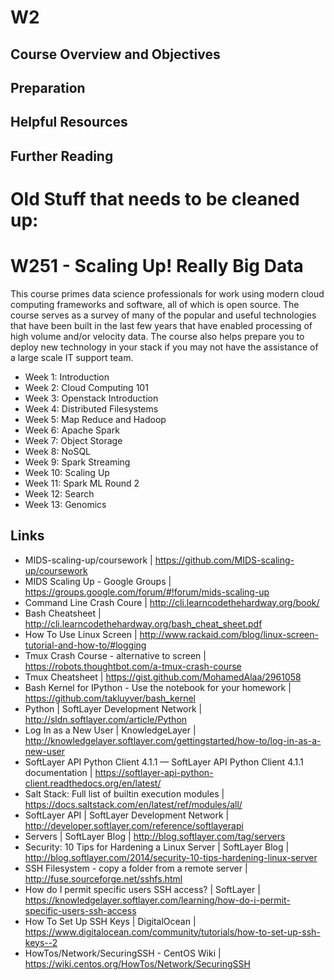 # W2

## Course Overview and Objectives

## Preparation 

## Helpful Resources 

## Further Reading

# Old Stuff that needs to be cleaned up:
# W251 - Scaling Up! Really Big Data

This course primes data science professionals for work using modern cloud computing frameworks and software, all of which is open source. The course serves as a survey of many of the popular and useful technologies that have been built in the last few years that have enabled processing of high volume and/or velocity data. The course also helps prepare you to deploy new technology in your stack if you may not have the assistance of a large scale IT support team.

- Week 1: Introduction
- Week 2: Cloud Computing 101
- Week 3: Openstack Introduction
- Week 4: Distributed Filesystems
- Week 5: Map Reduce and Hadoop
- Week 6: Apache Spark
- Week 7: Object Storage
- Week 8: NoSQL
- Week 9: Spark Streaming
- Week 10: Scaling Up
- Week 11: Spark ML Round 2
- Week 12: Search
- Week 13: Genomics


## Links  

- MIDS-scaling-up/coursework | https://github.com/MIDS-scaling-up/coursework
- MIDS Scaling Up - Google Groups | https://groups.google.com/forum/#!forum/mids-scaling-up
- Command Line Crash Coure | http://cli.learncodethehardway.org/book/
- Bash Cheatsheet | http://cli.learncodethehardway.org/bash_cheat_sheet.pdf
- How To Use Linux Screen | http://www.rackaid.com/blog/linux-screen-tutorial-and-how-to/#logging
- Tmux Crash Course - alternative to screen | https://robots.thoughtbot.com/a-tmux-crash-course
- Tmux Cheatsheet | https://gist.github.com/MohamedAlaa/2961058
- Bash Kernel for IPython - Use the notebook for your homework | https://github.com/takluyver/bash_kernel
- Python | SoftLayer Development Network | http://sldn.softlayer.com/article/Python
- Log In as a New User | KnowledgeLayer | http://knowledgelayer.softlayer.com/gettingstarted/how-to/log-in-as-a-new-user
- SoftLayer API Python Client 4.1.1 — SoftLayer API Python Client 4.1.1 documentation | https://softlayer-api-python-client.readthedocs.org/en/latest/
- Salt Stack: Full list of builtin execution modules | https://docs.saltstack.com/en/latest/ref/modules/all/
- SoftLayer API | SoftLayer Development Network | http://developer.softlayer.com/reference/softlayerapi
- Servers | SoftLayer Blog | http://blog.softlayer.com/tag/servers
- Security: 10 Tips for Hardening a Linux Server | SoftLayer Blog | http://blog.softlayer.com/2014/security-10-tips-hardening-linux-server
- SSH Filesystem - copy a folder from a remote server | http://fuse.sourceforge.net/sshfs.html
- How do I permit specific users SSH access? | SoftLayer | https://knowledgelayer.softlayer.com/learning/how-do-i-permit-specific-users-ssh-access
- How To Set Up SSH Keys | DigitalOcean | https://www.digitalocean.com/community/tutorials/how-to-set-up-ssh-keys--2
- HowTos/Network/SecuringSSH - CentOS Wiki | https://wiki.centos.org/HowTos/Network/SecuringSSH

